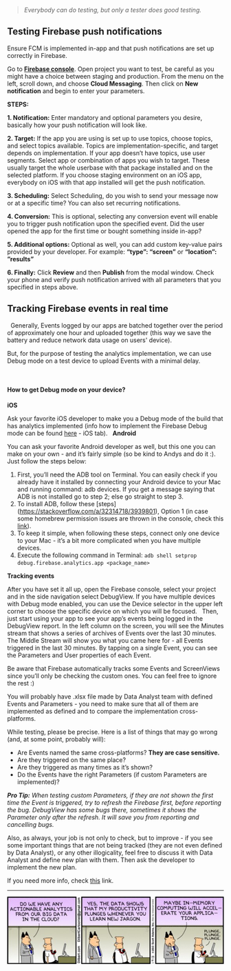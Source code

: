 > *Everybody can do testing, but only a tester does good testing.*

## Testing Firebase push notifications

Ensure FCM is implemented in-app and that push notifications are set up correctly in Firebase.

Go to **[Firebase console](https://console.firebase.google.com/)**. Open project you want to test, be careful as you might have a choice between staging and production.
From the menu on the left, scroll down, and choose **Cloud Messaging**. Then click on **New notification** and begin to enter your parameters.

**STEPS:**

**1. Notification:** Enter mandatory and optional parameters you desire, basically how your push notification will look like.

**2. Target:** If the app you are using is set up to use topics, choose topics, and select topics available. Topics are implementation-specific, and target depends on implementation. If your app doesn’t have topics, use user segments. Select app or combination of apps you wish to target. These usually target the whole userbase with that package installed and on the selected platform. If you choose staging environment on an iOS app, everybody on iOS with that app installed will get the push notification.

**3. Scheduling:** Select Scheduling, do you wish to send your message now or at a specific time? You can also set recurring notifications.

**4. Conversion:** This is optional, selecting any conversion event will enable you to trigger push notification upon the specified event. Did the user opened the app for the first time or bought something inside in-app?

**5. Additional options:** Optional as well, you can add custom key-value pairs provided by your developer. For example: **“type”: “screen”** or **“location”: ”results”**

**6. Finally:** Click **Review** and then **Publish** from the modal window. Check your phone and verify push notification arrived with all parameters that you specified in steps above.


## Tracking Firebase events in real time

 
Generally, Events logged by our apps are batched together over the period of approximately one hour and uploaded together (this way we save the battery and reduce network data usage on users' device).

But, for the purpose of testing the analytics implementation, we can use Debug mode on a test device to upload Events with a minimal delay.

 
#### How to get Debug mode on your device?

**iOS**

Ask your favorite iOS developer to make you a Debug mode of the build that has analytics implemented (info how to implement the Firebase Debug mode can be found [here](https://firebase.google.com/docs/analytics/debugview) - iOS tab).
 
**Android**

You can ask your favorite Android developer as well, but this one you can make on your own - and it’s fairly simple (so be kind to Andys and do it :). Just follow the steps below:

1. First, you’ll need the ADB tool on Terminal. You can easily check if you already have it installed by connecting your Android device to your Mac and running command: adb devices. If you get a message saying that ADB is not installed go to step 2; else go straight to step 3.
2. To install ADB, follow these [steps] (https://stackoverflow.com/a/32314718/3939801), Option 1 (in case some homebrew permission issues are thrown in the console, check this [link](https://gist.github.com/irazasyed/7732946)).
3. To keep it simple, when following these steps, connect only one device to your Mac - it’s a bit more complicated when you have multiple devices.
4. Execute the following command in Terminal:
`adb shell setprop debug.firebase.analytics.app <package_name> `

**Tracking events**

After you have set it all up, open the Firebase console, select your project and in the side navigation select DebugView. If you have multiple devices with Debug mode enabled, you can use the Device selector in the upper left corner to choose the specific device on which you will be focused.
 
Then, just start using your app to see your app’s events being logged in the DebugView report. In the left column on the screen, you will see the Minutes stream that shows a series of archives of Events over the last 30 minutes. The Middle Stream will show you what you came here for - all Events triggered in the last 30 minutes. By tapping on a single Event, you can see the Parameters and User properties of each Event.

Be aware that Firebase automatically tracks some Events and ScreenViews since you’ll only be checking the custom ones. You can feel free to ignore the rest :)

You will probably have .xlsx file made by Data Analyst team with defined Events and Parameters - you need to make sure that all of them are implemented as defined and to compare the implementation cross-platforms.

While testing, please be precise. Here is a list of things that may go wrong (and, at some point, probably will):

- Are Events named the same cross-platforms? **They are case sensitive.**
- Are they triggered on the same place?
- Are they triggered as many times as it’s shown?
- Do the Events have the right Parameters (if custom Parameters are implemented)?

***Pro Tip:*** *When testing custom Parameters, if they are not shown the first time the Event is triggered, try to refresh the Firebase first, before reporting the bug. DebugView has some bugs there, sometimes it shows the Parameter only after the refresh. It will save you from reporting and cancelling bugs.*

Also, as always, your job is not only to check, but to improve - if you see some important things that are not being tracked (they are not even defined by Data Analyst), or any other illogicality, feel free to discuss it with Data Analyst and define new plan with them. Then ask the developer to implement the new plan.

If you need more info, check [this](https://firebase.google.com/docs/analytics/debugview) link.

---
![dilbert-analytics.jpg](/img/dilbert-analytics.jpg)

